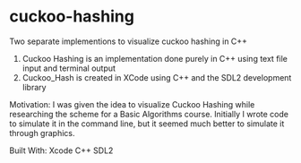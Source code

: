 # cuckoo-hashing
Two separate implementions to visualize cuckoo hashing in C++

1. Cuckoo Hashing is an implementation done purely in C++ using text file input and terminal output
2. Cuckoo_Hash is created in XCode using C++ and the SDL2 development library

Motivation: I was given the idea to visualize Cuckoo Hashing while researching the scheme for a Basic Algorithms course. Initially I wrote code to simulate it in the command line, but it seemed much better to simulate it through graphics. 

Built With: 
   Xcode
   C++
   SDL2

